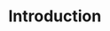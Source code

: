 <!--
    Copyright 2024, Colias Group, LLC

    SPDX-License-Identifier: CC-BY-SA-4.0
-->

# Introduction

